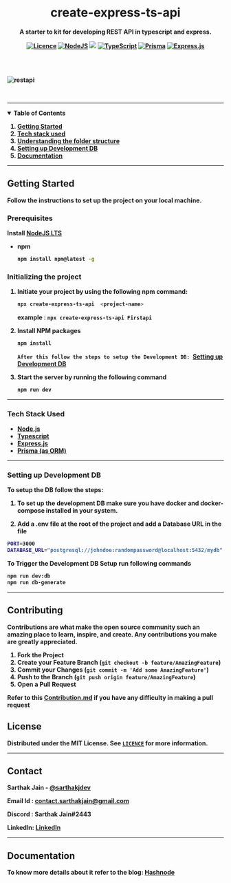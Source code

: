   <strong>
    <h1 align="center" >create-express-ts-api</h3>
<p align="center">
    <strong>
      A starter to kit for developing  REST API in typescript and express.
  </p>
  
<!-- PROJECT SHIELDS -->
<div align="center">

  <a href="">[![Licence](https://img.shields.io/github/license/Ileriayo/markdown-badges?style=for-the-badge)](./LICENSE)</a>
  <a href="">![NodeJS](https://img.shields.io/badge/node.js-6DA55F?style=for-the-badge&logo=node.js&logoColor=white)</a>
  <a href="">[<img src="https://img.shields.io/badge/NPM-%23000000.svg?style=for-the-badge&logo=npm&logoColor=white">](https://www.npmjs.com/package/create-express-ts-api)</a>
  <a href="">![TypeScript](https://img.shields.io/badge/typescript-%23007ACC.svg?style=for-the-badge&logo=typescript&logoColor=white)</a>
  <a href="">![Prisma](https://img.shields.io/badge/Prisma-3982CE?style=for-the-badge&logo=Prisma&logoColor=white)</a>
  <a href="">![Express.js](https://img.shields.io/badge/express.js-%23404d59.svg?style=for-the-badge&logo=express&logoColor=%2361DAFB)</a>

</div>

  
<br></br>

![restapi](https://user-images.githubusercontent.com/72249059/197589566-b2de5f90-1ddb-4d89-9811-e4da022bdd54.jpg)


<br />

---
<!-- TABLE OF CONTENTS -->
<details open="open">
  <summary>Table of Contents</summary>
  <ol>
    <li>
      <a href="#getting-started">Getting Started </a>
    </li>
    <li>
      <a href="#Tech-Stack-Used">Tech stack used</a>
    </li>
    <li><a href="#Understanding-the-folder-structure">Understanding the folder structure</a></li>
    <li><a href="#Setting-up-Development-DB">Setting up Development DB</a></li>
    <li><a href="#Documentation">Documentation</a></li>
  </ol>
</details>

---
## Getting Started

Follow the instructions to set up the project on your local machine.

### Prerequisites

Install [NodeJS LTS](https://nodejs.org/en/)

- npm

  ```sh
  npm install npm@latest -g
  ```

### Initializing the project

1. Initiate your project by using the following npm command:

   ```sh
   npx create-express-ts-api  <project-name>
   ```

   example : `npx create-express-ts-api Firstapi`

3. Install NPM packages

   ```sh
   npm install
   ```

   ```After this follow the steps to setup the Development DB: ```<a href="#Setting-up-Development-DB">Setting up Development DB</a>

4. Start the server by running the following command

   ```sh
   npm run dev
   ```
   
   
---   
### Tech Stack Used

- [Node.js](https://nodejs.org/en/docs/guides/getting-started-guide/)
- [Typescript](https://www.typescriptlang.org/docs/)
- [Express.js](https://expressjs.com/en/starter/hello-world.html)
- [Prisma (as ORM)](https://www.prisma.io/docs/getting-started)

---   

### Setting up Development DB

To setup the DB follow the steps:
1. To set up the development DB make sure you have docker and docker-compose installed in your system.

2. Add a .env file at the root of the project and add a Database URL in the file

```sh
PORT=3000
DATABASE_URL="postgresql://johndoe:randompassword@localhost:5432/mydb"
```

To Trigger the Development DB Setup run following commands 
```sh
npm run dev:db
npm run db-generate
```
---
## Contributing

Contributions are what make the open source community such an amazing place to learn, inspire, and create. Any contributions you make are **greatly appreciated**.

1. Fork the Project
2. Create your Feature Branch (`git checkout -b feature/AmazingFeature`)
3. Commit your Changes (`git commit -m 'Add some AmazingFeature'`)
4. Push to the Branch (`git push origin feature/AmazingFeature`)
5. Open a Pull Request

Refer to this [Contribution.md](https://github.com/sarthakjdev/create-express-ts-api/blob/main/Contributing.md) if you have any difficulty in making a pull request

## License

Distributed under the MIT License. See [`LICENCE`](https://github.com/sarthakjdev/create-express-ts-api/blob/main/LICENSE) for more information.

---

## Contact

Sarthak Jain - [@sarthakjdev](https://twitter.com/sarthakjdev) 

Email Id : contact.sarthakjain@gmail.com

Discord : Sarthak Jain#2443

LinkedIn: [LinkedIn](https://www.linkedin.com/in/sarthakjdev/)

---
## Documentation

To know more details about it refer to the blog: [Hashnode](https://blog.sarthakjdev.com/develop-rest-apis)







